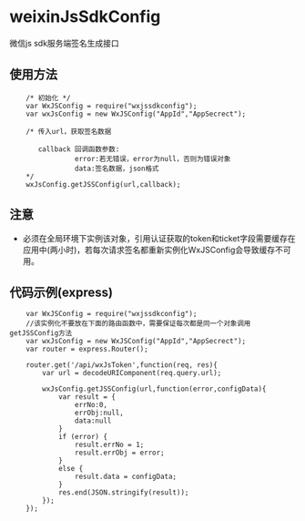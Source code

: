 # weixinJsSdkConfig

微信js sdk服务端签名生成接口

## 使用方法

		/* 初始化 */
		var WxJSConfig = require("wxjssdkconfig");
		var wxJsConfig = new WxJSConfig("AppId","AppSecrect");
		
		/* 传入url，获取签名数据 
		   
		   callback 回调函数参数:
					error:若无错误，error为null，否则为错误对象
					data:签名数据，json格式
		*/
		wxJsConfig.getJSSConfig(url,callback);
		
		
## 注意

* 必须在全局环境下实例该对象，引用认证获取的token和ticket字段需要缓存在应用中(两小时)，若每次请求签名都重新实例化WxJSConfig会导致缓存不可用。

## 代码示例(express)

		var WxJSConfig = require("wxjssdkconfig");
		//该实例化不要放在下面的路由函数中，需要保证每次都是同一个对象调用getJSSConfig方法
		var wxJsConfig = new WxJSConfig("AppId","AppSecrect");
		var router = express.Router();
		
		router.get('/api/wxJsToken',function(req, res){
            var url = decodeURIComponent(req.query.url);

            wxJsConfig.getJSSConfig(url,function(error,configData){
                var result = {
                    errNo:0,
                    errObj:null,
                    data:null
                }
                if (error) {
                    result.errNo = 1;
                    result.errObj = error;
                }
                else {
                    result.data = configData;
                }
                res.end(JSON.stringify(result));
            });
        });



